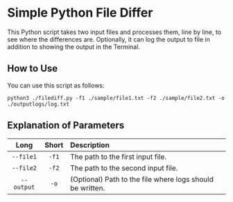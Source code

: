 # Simple Python File Differ
This Python script takes two input files and processes them, line by line, to see where the differences are. Optionally, it can log the output to file in addition to showing the output in the Terminal.

## How to Use
You can use this script as follows:

`python3 ./filediff.py -f1 ./sample/file1.txt -f2 ./sample/file2.txt -o ./outputlogs/log.txt`

## Explanation of Parameters
|    Long    | Short | Description                                               |
|:----------:|:-----:|:----------------------------------------------------------|
| `--file1`  | `-f1` | The path to the first input file.                         |
| `--file2`  | `-f2` | The path to the second input file.                        |
| `--output` |  `-o` | (Optional) Path to the file where logs should be written. |
